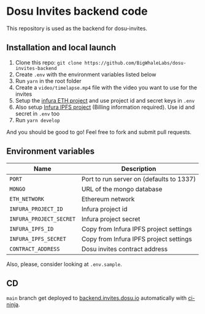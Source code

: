 # Dosu Invites backend code

This repository is used as the backend for dosu-invites.

## Installation and local launch

1. Clone this repo: `git clone https://github.com/BigWhaleLabs/dosu-invites-backend`
2. Create `.env` with the environment variables listed below
3. Run `yarn` in the root folder
4. Create a `video/timelapse.mp4` file with the video you want to use for the invites
5. Setup the [infura ETH project][infuraproject] and use project id and secret keys in `.env`
6. Also setup [Infura IPFS project][infuraproject] (Billing information required). Use id and secret in `.env` too
7. Run `yarn develop`

And you should be good to go! Feel free to fork and submit pull requests.

## Environment variables

| Name                    | Description                              |
| ----------------------- | ---------------------------------------- |
| `PORT`                  | Port to run server on (defaults to 1337) |
| `MONGO`                 | URL of the mongo database                |
| `ETH_NETWORK`           | Ethereum network                         |
| `INFURA_PROJECT_ID`     | Infura project id                        |
| `INFURA_PROJECT_SECRET` | Infura project secret                    |
| `INFURA_IPFS_ID`        | Copy from Infura IPFS project settings   |
| `INFURA_IPFS_SECRET`    | Copy from Infura IPFS project settings   |
| `CONTRACT_ADDRESS`      | Dosu invites contract address            |

Also, please, consider looking at `.env.sample`.

## CD

`main` branch get deployed to [backend.invites.dosu.io](https://backend.invites.dosu.io) automatically with [ci-ninja](https://github.com/backmeupplz/ci-ninja).

[infuraproject]: https://infura.io/dashboard
